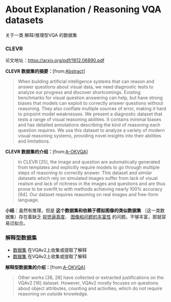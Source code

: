 # About Explanation / Reasoning VQA datasets

关于一类 解释/推理型VQA 的数据集







### CLEVR

论文地址：https://arxiv.org/pdf/1612.06890.pdf

**CLEVR 数据集的摘要：**[from:[Abstract](https://arxiv.org/pdf/1612.06890.pdf)]

> When building artificial intelligence systems that can reason and answer questions about visual data, we need diagnostic tests to analyze our progress and discover shortcomings. Existing benchmarks for visual question answering can help, but have strong biases that models can exploit to correctly answer questions without reasoning. They also conflate multiple sources of error, making it hard to pinpoint model weaknesses. We present a diagnostic dataset that tests a range of visual reasoning abilities. It contains minimal biases and has detailed annotations describing the kind of reasoning each question requires. We use this dataset to analyze a variety of modern visual reasoning systems, providing novel insights into their abilities and limitations.



**CLEVR 数据集的介绍：**[from:[A-OKVQA](https://arxiv.org/pdf/2206.01718v1.pdf)]

> In CLEVR [25], the image and question are automatically generated from templates and
> explicitly require models to go through multiple steps of reasoning to correctly answer. This dataset
> and similar datasets which rely on simulated images suffer from lack of visual realism and lack of
> richness in the images and questions and are thus prone to be overfit to with methods achieving
> nearly 100% accuracy [64]. Our dataset requires reasoning on real images and free-form language.



**小结**：虽然有推理，但是 **这个数据集和依赖于模拟图像的类似数据集** （这一类数据集）存在着缺乏 <u>视觉逼真度</u>、 <u>图像和问题的丰富性</u> 的问题。不够丰富，那就容易过拟合。





### 解释型数据集

- [数据集](https://arxiv.org/pdf/1801.09041.pdf) 在VQAv2上收集或提取了解释
- [数据集](https://arxiv.org/pdf/1802.08129.pdf) 在VQAv2上收集或提取了解释



**解释型数据集的介绍：**[from:[A-OKVQA](https://arxiv.org/pdf/2206.01718v1.pdf)]

> Other works [38, 28] have collected or extracted justifications on the VQAv2 [16] dataset. However,
> VQAv2 mostly focuses on questions about object attributes, counting and activities, which do not
> require reasoning on outside knowledge.